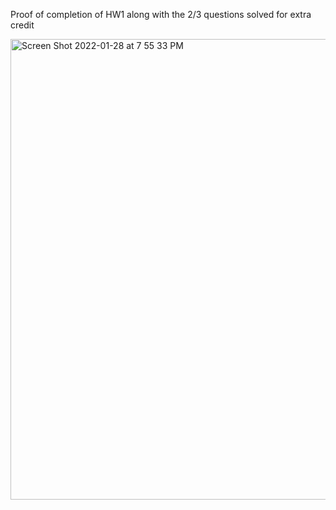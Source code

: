 Proof of completion of HW1 along with the 2/3 questions solved for extra credit

<img width="737" alt="Screen Shot 2022-01-28 at 7 55 33 PM" src="https://user-images.githubusercontent.com/81393135/151600493-2418425d-8de2-480b-a491-6966c36c934e.png">

